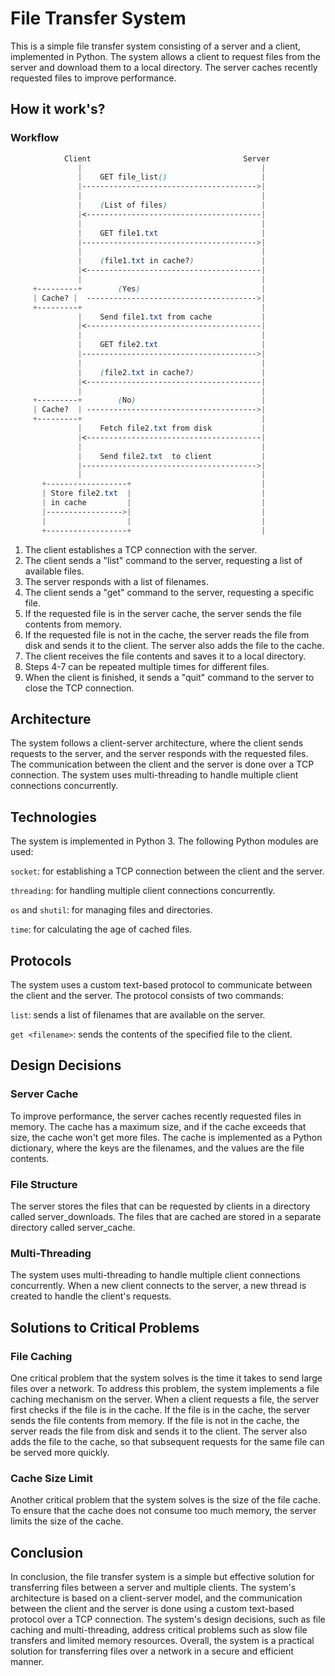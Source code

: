 # File Transfer System

This is a simple file transfer system consisting of a server and a client, implemented in Python. The system allows a client to request files from the server and download them to a local directory. The server caches recently requested files to improve performance.

## How it work's?

### Workflow

```css
            Client                                  Server
               |                                        |
               |    GET file_list()                     |
               |--------------------------------------->|
               |                                        |
               |    (List of files)                     |
               |<---------------------------------------|
               |                                        |
               |    GET file1.txt                       |
               |--------------------------------------->|
               |                                        |
               |    (file1.txt in cache?)               |
               |<---------------------------------------|
               |                                        |
     +---------+        (Yes)                           |
     | Cache? |  -------------------------------------->|
     +---------+                                        |
               |    Send file1.txt from cache           |
               |<---------------------------------------|
               |                                        |
               |    GET file2.txt                       |
               |--------------------------------------->|
               |                                        |
               |    (file2.txt in cache?)               |
               |<---------------------------------------|
               |                                        |
     +---------+        (No)                            |
     | Cache?  | -------------------------------------->|
     +---------+                                        |
               |    Fetch file2.txt from disk           |
               |<---------------------------------------|
               |                                        |
               |    Send file2.txt  to client           |
               |--------------------------------------->|
               |                                        |
       +------------------+                             |
       | Store file2.txt  |                             |
       | in cache         |                             |
       |----------------->|                             |
       |                  |                             |
       +------------------+                             |
```

1.  The client establishes a TCP connection with the server.
2.  The client sends a "list" command to the server, requesting a list of available files.
3.  The server responds with a list of filenames.
4.  The client sends a "get" command to the server, requesting a specific file.
5. If the requested file is in the server cache, the server sends the file contents from memory.
6. If the requested file is not in the cache, the server reads the file from disk and sends it to the client. The server also adds the file to the cache.
7. The client receives the file contents and saves it to a local directory.
8. Steps 4-7 can be repeated multiple times for different files.
9.  When the client is finished, it sends a "quit" command to the server to close the TCP connection.

## Architecture
The system follows a client-server architecture, where the client sends requests to the server, and the server responds with the requested files. The communication between the client and the server is done over a TCP connection. The system uses multi-threading to handle multiple client connections concurrently.

## Technologies
The system is implemented in Python 3. The following Python modules are used:

```socket```: for establishing a TCP connection between the client and the server.

```threading```: for handling multiple client connections concurrently.

```os``` and ```shutil```: for managing files and directories.

```time```: for calculating the age of cached files.

## Protocols

The system uses a custom text-based protocol to communicate between the client and the server. The protocol consists of two commands:

```list```: sends a list of filenames that are available on the server.

```get <filename>```: sends the contents of the specified file to the client.

## Design Decisions

### Server Cache
To improve performance, the server caches recently requested files in memory. The cache has a maximum size, and if the cache exceeds that size, the cache won't get more files. The cache is implemented as a Python dictionary, where the keys are the filenames, and the values are the file contents.

### File Structure
The server stores the files that can be requested by clients in a directory called server_downloads. The files that are cached are stored in a separate directory called server_cache.

### Multi-Threading
The system uses multi-threading to handle multiple client connections concurrently. When a new client connects to the server, a new thread is created to handle the client's requests.

## Solutions to Critical Problems
### File Caching
One critical problem that the system solves is the time it takes to send large files over a network. To address this problem, the system implements a file caching mechanism on the server. When a client requests a file, the server first checks if the file is in the cache. If the file is in the cache, the server sends the file contents from memory. If the file is not in the cache, the server reads the file from disk and sends it to the client. The server also adds the file to the cache, so that subsequent requests for the same file can be served more quickly.

### Cache Size Limit
Another critical problem that the system solves is the size of the file cache. To ensure that the cache does not consume too much memory, the server limits the size of the cache. 
  
## Conclusion
In conclusion, the file transfer system is a simple but effective solution for transferring files between a server and multiple clients. The system's architecture is based on a client-server model, and the communication between the client and the server is done using a custom text-based protocol over a TCP connection. The system's design decisions, such as file caching and multi-threading, address critical problems such as slow file transfers and limited memory resources. Overall, the system is a practical solution for transferring files over a network in a secure and efficient manner.
